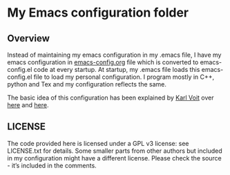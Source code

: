 # My Emacs configuration folder
## Overview
Instead of maintaining my emacs configuration in my .emacs file, I have my emacs configuration in [emacs-config.org](https://github.com/sreegowthamj/emacs-config/blob/master/emacs-config.org) file which is converted to emacs-config.el code at every startup. At startup, my .emacs file loads this emacs-config.el file to load my personal configuration. I program mostly in C++, python and Tex and my configuration reflects the same.

The basic idea of this configuration has been explained by [Karl Voit](https://github.com/novoid) over [here](https://github.com/novoid/dot-emacs#general-structure) and [here](http://karl-voit.at/2017/06/03/emacs-org/).

## LICENSE
The code provided here is licensed under a GPL v3 license: see LICENSE.txt for details. Some smaller parts from other authors but included in my configuration might have a different license. Please check the source - it’s included in the comments.
